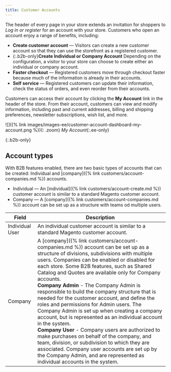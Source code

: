 ```yaml
---
title: Customer Accounts
---
```


The header of every page in your store extends an invitation for shoppers to _Log in or register_ for an account with your store. Customers who open an account enjoy a range of benefits, including:

- **Create customer account** — Visitors can create a new customer account so that they can use the storefront as a registered customer.
- {:.b2b-only}**Create Individual or Company Account** Depending on the configuration, a visitor to your store can choose to create either an individual or company account.
- **Faster checkout** — Registered customers move through checkout faster because much of the information is already in their accounts.
- **Self service** — Registered customers can update their information, check the status of orders, and even reorder from their accounts.

Customers can access their account by clicking the **My Account** link in the header of the store. From their account, customers can view and modify information, including past and current addresses, billing and shipping preferences, newsletter subscriptions, wish list, and more.

![]({% link images/images-ee/customer-account-dashboard-my-account.png %}){: .zoom}
_My Account_{:.ee-only}

{:.b2b-only}
## Account types

With B2B features enabled, there are two basic types of accounts that can be created: Individual and [company]({% link customers/account-companies.md %}) accounts.

- Individual — An [individual]({% link customers/account-create.md %}) customer account is similar to a standard Magento customer account.
- Company — A [company]({% link customers/account-companies.md %}) account can be set up as a structure with teams od multiple users.

|Field|Description|
|--- |--- |
|Individual User|An individual customer account is similar to a standard Magento customer account.|
|Company|A [company]({% link customers/account-companies.md %}) account can be set up as a structure of divisions, subdivisions with multiple users. Companies can be enabled or disabled for each store. Some B2B features, such as Shared Catalog and Quotes are available only for Company accounts. <br/>**Company Admin** - The Company Admin is responsible to build the company structure that is needed for the customer account, and define the roles and permissions for  Admin users. The Company Admin is set up when creating a company account, but is represented as an individual account in the system. <br/>**Company User** - Company users are authorized to make purchases on behalf of the company, and team, division, or subdivision to which they are associated. Company user accounts are set up by the Company Admin, and are represented as individual accounts in the system.|
